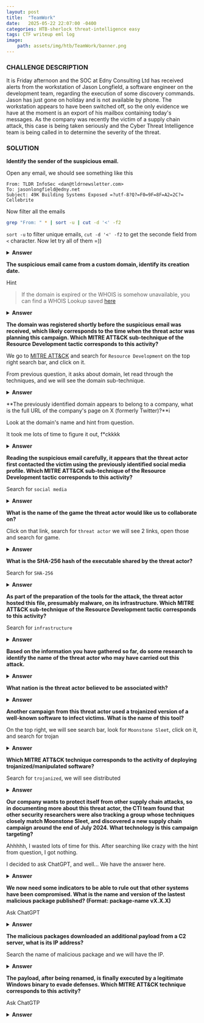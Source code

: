 ```yaml
---
layout: post
title:  "TeamWork"
date:   2025-05-22 22:07:00 -0400
categories: HTB-sherlock threat-intelligence easy
tags: CTF writeup eml log 
image:
    path: assets/img/htb/TeamWork/banner.png
---
```


### CHALLENGE DESCRIPTION
It is Friday afternoon and the SOC at Edny Consulting Ltd has received alerts from the workstation of Jason Longfield, a software engineer on the development team, regarding the execution of some discovery commands. Jason has just gone on holiday and is not available by phone. The workstation appears to have been switched off, so the only evidence we have at the moment is an export of his mailbox containing today's messages. As the company was recently the victim of a supply chain attack, this case is being taken seriously and the Cyber Threat Intelligence team is being called in to determine the severity of the threat.

### SOLUTION 

**Identify the sender of the suspicious email.**

Open any email, we should see something like this
```
From: TLDR InfoSec <dan@tldrnewsletter.com>
To: jasonlongfield@edny.net
Subject: 49K Building Systems Exposed =?utf-8?Q?=F0=9F=8F=A2=2C?= Cellebrite
```

Now filter all the emails
```bash
grep "From: " * | sort -u | cut -d '<' -f2
```

`sort -u` to filter unique emails, `cut -d '<' -f2` to get the seconde field from `<` character. Now let try all of them =))

<details>
<summary><b>Answer</b></summary>
theodore.todtenhaupt@developingdreams.site
</details>

**The suspicious email came from a custom domain, identify its creation date.**

Hint
> If the domain is expired or the WHOIS is somehow unavailable, you can find a WHOIS Lookup saved [here](https://web.archive.org/web/20250219112815/https://www.whois.com/whois/developingdreams.site)

<details>
<summary><b>Answer</b></summary>
2025-01-31
</details>

**The domain was registered shortly before the suspicious email was received, which likely corresponds to the time when the threat actor was planning this campaign. Which MITRE ATT&CK sub-technique of the Resource Development tactic corresponds to this activity?**

We go to [MITRE ATT&CK](https://attack.mitre.org/campaigns/) and search for `Resource Development` on the top right search bar, and click on it.

From previous question, it asks about domain, let read through the techniques, and we will see the domain sub-technique.

<details>
<summary><b>Answer</b></summary>
T1583.001
</details>

**The previously identified domain appears to belong to a company, what is the full URL of the company's page on X (formerly Twitter)?**i

Look at the domain's name and hint from question.

It took me lots of time to figure it out, f*ckkkk

<details>
<summary><b>Answer</b></summary>
https://x.com/Develop_Dreams
</details>

**Reading the suspicious email carefully, it appears that the threat actor first contacted the victim using the previously identified social media profile. Which MITRE ATT&CK sub-technique of the Resource Development tactic corresponds to this activity?**

Search for `social media`

<details>
<summary><b>Answer</b></summary>
T1585.001
</details>

**What is the name of the game the threat actor would like us to collaborate on?**

Click on that link, search for `threat actor` we will see 2 links, open those and search for game.

<details>
<summary><b>Answer</b></summary>
DeTankWar
</details>

**What is the SHA-256 hash of the executable shared by the threat actor?**

Search for `SHA-256`

<details>
<summary><b>Answer</b></summary>
56554117d96d12bd3504ebef2a8f28e790dd1fe583c33ad58ccbf614313ead8c
</details>

**As part of the preparation of the tools for the attack, the threat actor hosted this file, presumably malware, on its infrastructure. Which MITRE ATT&CK sub-technique of the Resource Development tactic corresponds to this activity?**

Search for `infrastructure`

<details>
<summary><b>Answer</b></summary>
T1608.001
</details>

**Based on the information you have gathered so far, do some research to identify the name of the threat actor who may have carried out this attack.**
<details>
<summary><b>Answer</b></summary>
Moonstone Slee
</details>

**What nation is the threat actor believed to be associated with?**
<details>
<summary><b>Answer</b></summary>
North Korea
</details>

**Another campaign from this threat actor used a trojanized version of a well-known software to infect victims. What is the name of this tool?**

On the top right, we will see search bar, look for `Moonstone Sleet`, click on it, and search for trojan

<details>
<summary><b>Answer</b></summary>
Putty
</details>

**Which MITRE ATT&CK technique corresponds to the activity of deploying trojanized/manipulated software?**

Search for `trojanized`, we will see distributed
<details>
<summary><b>Answer</b></summary>
T1195.002
</details>

**Our company wants to protect itself from other supply chain attacks, so in documenting more about this threat actor, the CTI team found that other security researchers were also tracking a group whose techniques closely match Moonstone Sleet, and discovered a new supply chain campaign around the end of July 2024. What technology is this campaign targeting?**

Ahhhhh, I wasted lots of time for this. After searching like crazy with the hint from question, I got nothing.

I decided to ask ChatGPT, and well... We have the answer here.

<details>
<summary><b>Answer</b></summary>
NPM
</details>

**We now need some indicators to be able to rule out that other systems have been compromised. What is the name and version of the lastest malicious package published? (Format: package-name vX.X.X)**

Ask ChatGPT

<details>
<summary><b>Answer</b></summary>
harthat-hash v1.3.3
</details>

**The malicious packages downloaded an additional payload from a C2 server, what is its IP address?**

Search the name of malicious package and we will have the IP.
<details>
<summary><b>Answer</b></summary>
142.111.77.196
</details>

**The payload, after being renamed, is finally executed by a legitimate Windows binary to evade defenses. Which MITRE ATT&CK technique corresponds to this activity?**

Ask ChatGTP
<details>
<summary><b>Answer</b></summary>
T1218.011
</details>

